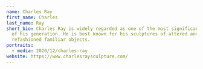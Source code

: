 ```yaml
---
name: Charles Ray
first_name: Charles
last_name: Ray
short_bio: Charles Ray is widely regarded as one of the most significant artists
  of his generation. He is best known for his sculptures of altered and
  refashioned familiar objects.
portraits:
  - media: 2020/12/charles-ray
website: https://www.charlesraysculpture.com/
---
```

